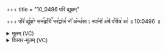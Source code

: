 +++
title = "10_0496 परि द्युक्षम्"

+++
प꣡रि꣢ द्यु꣣क्ष꣡ꣳ सन꣢꣯द्रा꣣यिं꣢꣫ भर꣣द्वा꣡जं꣢ नो꣣ अ꣡न्ध꣣सा। स्वा꣣नो꣡ अ꣢र्ष प꣣वि꣢त्र꣣ आ꣣ ॥ 10:0496 ॥

<details><summary>मूलम् (VC)</summary>

प꣡रि꣢ द्यु꣣क्ष꣡ꣳ सन꣢꣯द्र꣣यिं꣢꣫ भर꣣द्वा꣡जं꣢ नो꣣ अ꣡न्ध꣣सा । स्वा꣣नो꣡ अ꣢र्ष प꣣वि꣢त्र꣣ आ꣢ ॥४९६॥
</details>

<details><summary>विस्वर-मूलम् (VC)</summary>

परि द्युक्षꣳ सनद्रयिं भरद्वाजं नो अन्धसा । स्वानो अर्ष पवित्र आ ॥४९६॥
</details>